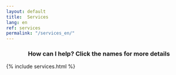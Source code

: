 ```yaml
---
layout: default
title:  Services
lang: en
ref: services
permalink: "/services_en/"
---
```

<h3 align="center">How can I help? Click the names for more details</h3>

{% include services.html %}
